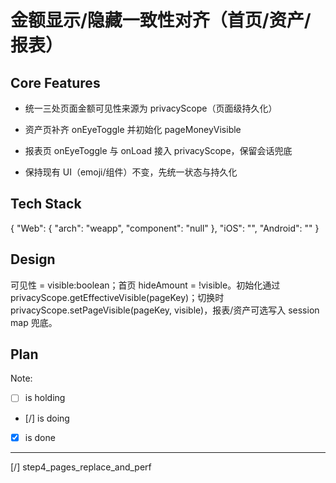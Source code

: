 # 金额显示/隐藏一致性对齐（首页/资产/报表）

## Core Features

- 统一三处页面金额可见性来源为 privacyScope（页面级持久化）

- 资产页补齐 onEyeToggle 并初始化 pageMoneyVisible

- 报表页 onEyeToggle 与 onLoad 接入 privacyScope，保留会话兜底

- 保持现有 UI（emoji/组件）不变，先统一状态与持久化

## Tech Stack

{
  "Web": {
    "arch": "weapp",
    "component": "null"
  },
  "iOS": "",
  "Android": ""
}

## Design

可见性 = visible:boolean；首页 hideAmount = !visible。初始化通过 privacyScope.getEffectiveVisible(pageKey)；切换时 privacyScope.setPageVisible(pageKey, visible)，报表/资产可选写入 session map 兜底。

## Plan

Note: 

- [ ] is holding
- [/] is doing
- [X] is done

---

[/] step4_pages_replace_and_perf
